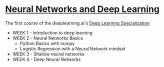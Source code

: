 # [Neural Networks and Deep Learning](https://www.coursera.org/learn/neural-networks-deep-learning)
The first course of the deeplearning.ai's [Deep Learning Specialization](https://www.coursera.org/specializations/deep-learning)

* WEEK 1 - Introduction to deep learning
* WEEK 2 - Neural Networks Basics
	* Python Basics with numpy
	* Logistic Regression with a Neural Network mindset
* WEEK 3 - Shallow neural networks
* WEEK 4 - Deep Neural Networks
